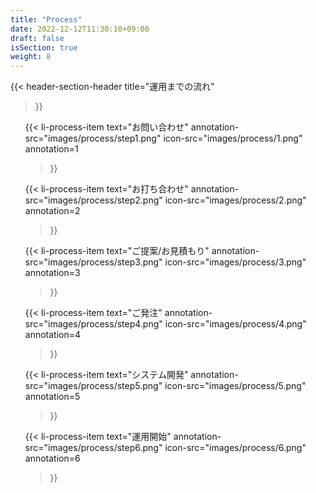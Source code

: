 ```yaml
---
title: "Process"
date: 2022-12-12T11:30:10+09:00
draft: false
isSection: true
weight: 8
---
```


{{< header-section-header 
    title="運用までの流れ"
>}}

<ol class="mx-auto w-fit lg:w-3/4 md:max-w-[1800px] grid lg:grid-cols-3 gap-[80px] lg:gap-[100px] 2xl:gap-[80px] mt-20">

{{< li-process-item 
    text="お問い合わせ"
    annotation-src="images/process/step1.png"
    icon-src="images/process/1.png"
    annotation=1
>}}

{{< li-process-item 
    text="お打ち合わせ"
    annotation-src="images/process/step2.png"
    icon-src="images/process/2.png"
    annotation=2
>}}

{{< li-process-item 
    text="ご提案/お見積もり"
    annotation-src="images/process/step3.png"
    icon-src="images/process/3.png"
    annotation=3
>}}

{{< li-process-item 
    text="ご発注"
    annotation-src="images/process/step4.png"
    icon-src="images/process/4.png"
    annotation=4
>}}

{{< li-process-item 
    text="システム開発"
    annotation-src="images/process/step5.png"
    icon-src="images/process/5.png"
    annotation=5
>}}

{{< li-process-item 
    text="運用開始"
    annotation-src="images/process/step6.png"
    icon-src="images/process/6.png"
    annotation=6
>}}

</ol>
